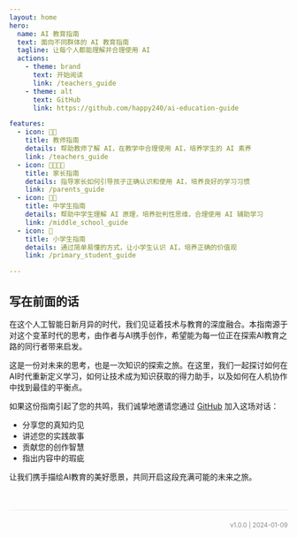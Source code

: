 ```yaml
---
layout: home
hero:
  name: AI 教育指南
  text: 面向不同群体的 AI 教育指南
  tagline: 让每个人都能理解并合理使用 AI
  actions:
    - theme: brand
      text: 开始阅读
      link: /teachers_guide
    - theme: alt
      text: GitHub
      link: https://github.com/happy240/ai-education-guide

features:
  - icon: 👨‍🏫
    title: 教师指南
    details: 帮助教师了解 AI，在教学中合理使用 AI，培养学生的 AI 素养
    link: /teachers_guide
  - icon: 👨‍👩‍👧‍👦
    title: 家长指南
    details: 指导家长如何引导孩子正确认识和使用 AI，培养良好的学习习惯
    link: /parents_guide
  - icon: 👨‍🎓
    title: 中学生指南
    details: 帮助中学生理解 AI 原理，培养批判性思维，合理使用 AI 辅助学习
    link: /middle_school_guide
  - icon: 👶
    title: 小学生指南
    details: 通过简单易懂的方式，让小学生认识 AI，培养正确的价值观
    link: /primary_student_guide 

---
```


## 写在前面的话

在这个人工智能日新月异的时代，我们见证着技术与教育的深度融合。本指南源于对这个变革时代的思考，由作者与AI携手创作，希望能为每一位正在探索AI教育之路的同行者带来启发。

这是一份对未来的思考，也是一次知识的探索之旅。在这里，我们一起探讨如何在AI时代重新定义学习，如何让技术成为知识获取的得力助手，以及如何在人机协作中找到最佳的平衡点。

如果这份指南引起了您的共鸣，我们诚挚地邀请您通过 [GitHub](https://github.com/happy240/ai-education-guide) 加入这场对话：
- 分享您的真知灼见
- 讲述您的实践故事
- 贡献您的创作智慧
- 指出内容中的瑕疵

让我们携手描绘AI教育的美好愿景，共同开启这段充满可能的未来之旅。

<div style="text-align: right; font-size: 0.8em; color: #888; margin-top: 50px; padding-top: 20px; border-top: 1px solid #eee;">
v1.0.0 | 2024-01-09
</div> 